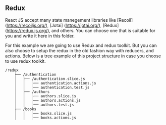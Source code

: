 ## Redux

React JS accept many state manegement libraries like [Recoil] (https://recoiljs.org/), [Jotai] (https://jotai.org/), [Redux] (https://redux.js.org/), and others. You can choose one that is suitable for you and write it here in this folder.

For this example we are going to use Redux and redux toolkit. But you can also choose to setup the redux in the old fashion way with reducers, and actions. Below is a tree example of this project structure in case you choose to use redux toolkit.

    /redux
        ├── /authentication
        │   ├── /authentication.slice.js
        │   │   ├── authentication.actions.js
        │   │   ├── authentication.test.js
        │   ├── /authors
        │   │   ├── authors.slice.js
        │   │   ├── authors.actions.js
        │   │   ├── authors.test.js
        ├── /books
        │   │   ├── books.slice.js
        │   │   ├── books.actions.js